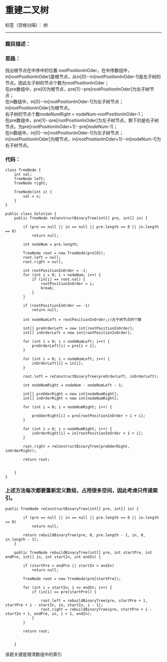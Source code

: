 ﻿# 重建二叉树

标签（空格分隔）： 树

---

### 题目描述：

### 思路：

找出根节点在中序中的位置 rootPositionInOder，在中序数组中，in[rootPositionInOder]是根节点，从in[0]--in[rootPositionInOder-1]是左子树的节点。因此左子树的节点个数为rootPositionInOder；  
在pre数组中，pre[0]为根节点，pre[1]--pre[rootPositionInOder]为左子树节点；  
在in数组中，in[0]--in[rootPositionInOder-1]为左子树节点；in[rootPositionInOder]为根节点。  
右子树的节点个数nodeNumRight = nodeNum-rootPositionInOder-1；  
在pre数组中，pre[1]--pre[rootPositionInOder]为左子树节点，剩下的是右子树节点，为pre[rootPositionInOder+1]--pre[nodeNum-1]；  
在in数组中，in[0]--in[rootPositionInOder-1]为左子树节点；in[rootPositionInOder]为根节点，in[rootPositionInOder+1]--in[nodeNum-1]为右子树节点。  

### 代码：
```
class TreeNode {
    int val;
    TreeNode left;
    TreeNode right;

    TreeNode(int x) {
        val = x;
    }
}

public class Solution {
    public TreeNode reConstructBinaryTree(int[] pre, int[] in) {

        if (pre == null || in == null || pre.length == 0 || in.length == 0)
            return null;

        int nodeNum = pre.length;

        TreeNode root = new TreeNode(pre[0]);
        root.left = null;
        root.right = null;

        int rootPositionInOrder = -1;
        for (int i = 0; i < nodeNum; i++) {
            if (in[i] == root.val) {
                rootPositionInOrder = i;
                break;
            }
        }

        if (rootPositionInOrder == -1)
            return null;

        int nodeNumLeft = rootPositionInOrder;//左子树节点的个数

        int[] preOrderLeft = new int[rootPositionInOrder];
        int[] inOrderLeft = new int[rootPositionInOrder];

        for (int i = 0; i < nodeNumLeft; i++) {
            preOrderLeft[i] = pre[i + 1];
        }

        for (int i = 0; i < nodeNumLeft; i++) {
            inOrderLeft[i] = in[i];
        }

        root.left = reConstructBinaryTree(preOrderLeft, inOrderLeft);

        int nodeNumRight = nodeNum - nodeNumLeft - 1;

        int[] preOderRight = new int[nodeNumRight];
        int[] inOrderRight = new int[nodeNumRight];

        for (int i = 0; i < nodeNumRight; i++) {

            preOderRight[i] = pre[rootPositionInOrder + 1 + i];
        }

        for (int i = 0; i < nodeNumRight; i++) {
            inOrderRight[i] = in[rootPositionInOrder + 1 + i];
        }

        root.right = reConstructBinaryTree(preOderRight, inOrderRight);

        return root;


    }
}
```

### 上述方法每次都要重新定义数组，占用很多空间，因此考虑只传递索引。

```
public TreeNode reConstructBinaryTree(int[] pre, int[] in) {

        if (pre == null || in == null || pre.length == 0 || in.length == 0)
            return null;

        return rebuildBinaryTree(pre, 0, pre.length - 1, in, 0, in.length - 1);
    }

    public TreeNode rebuildBinaryTree(int[] pre, int startPre, int endPre, int[] in, int startIn, int endIn) {

        if (startPre > endPre || startIn > endIn)
            return null;

        TreeNode root = new TreeNode(pre[startPre]);

        for (int i = startIn; i <= endIn; i++) {
            if (in[i] == pre[startPre]) {

                root.left = rebuildBinaryTree(pre, startPre + 1, startPre + i - startIn, in, startIn, i - 1);
                root.right = rebuildBinaryTree(pre, startPre + i - startIn + 1, endPre, in, i + 1, endIn);
            }
        }

        return root;


    }
```
该题关键是理清数组中的索引





